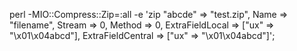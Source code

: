 perl -MIO::Compress::Zip=:all -e 'zip \"abcde"  => "test.zip", Name => "filename", Stream => 0, Method => 0, ExtraFieldLocal => ["ux" => "\x01\x04abcd"], ExtraFieldCentral => ["ux" => "\x01\x04abcd"]';